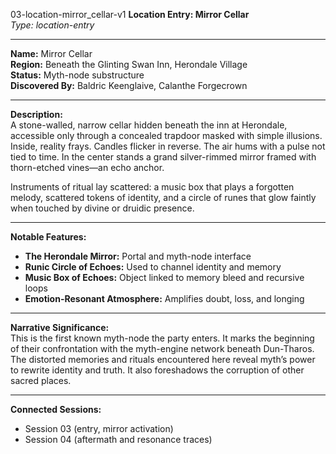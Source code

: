 03-location-mirror_cellar-v1
**Location Entry: Mirror Cellar**  
*Type: location-entry*

---

**Name:** Mirror Cellar  
**Region:** Beneath the Glinting Swan Inn, Herondale Village  
**Status:** Myth-node substructure  
**Discovered By:** Baldric Keenglaive, Calanthe Forgecrown  

---

**Description:**  
A stone-walled, narrow cellar hidden beneath the inn at Herondale, accessible only through a concealed trapdoor masked with simple illusions. Inside, reality frays. Candles flicker in reverse. The air hums with a pulse not tied to time. In the center stands a grand silver-rimmed mirror framed with thorn-etched vines—an echo anchor.

Instruments of ritual lay scattered: a music box that plays a forgotten melody, scattered tokens of identity, and a circle of runes that glow faintly when touched by divine or druidic presence.

---

**Notable Features:**  
- **The Herondale Mirror:** Portal and myth-node interface  
- **Runic Circle of Echoes:** Used to channel identity and memory  
- **Music Box of Echoes:** Object linked to memory bleed and recursive loops  
- **Emotion-Resonant Atmosphere:** Amplifies doubt, loss, and longing  

---

**Narrative Significance:**  
This is the first known myth-node the party enters. It marks the beginning of their confrontation with the myth-engine network beneath Dun-Tharos. The distorted memories and rituals encountered here reveal myth’s power to rewrite identity and truth. It also foreshadows the corruption of other sacred places.

---

**Connected Sessions:**  
- Session 03 (entry, mirror activation)  
- Session 04 (aftermath and resonance traces)
